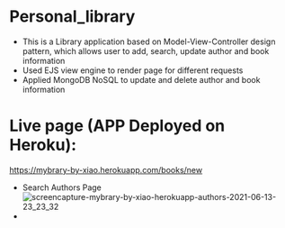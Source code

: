 # Personal_library
- This is a Library application based on Model-View-Controller design pattern, which allows user to add, search, update author and book information 
- Used EJS view engine to render page for different requests
- Applied MongoDB NoSQL to update and delete author and book information
# Live page (APP Deployed on Heroku):
https://mybrary-by-xiao.herokuapp.com/books/new
- Search Authors Page
![screencapture-mybrary-by-xiao-herokuapp-authors-2021-06-13-23_23_32](https://user-images.githubusercontent.com/72715756/121842974-99abbc00-cc9e-11eb-8116-9b219bb871f8.png)
-
